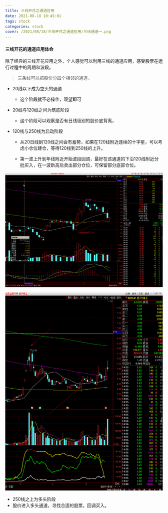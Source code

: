 ```yaml
---
title: 三线开花之通道应用
date: 2021-08-18 10:45:01
tags: stock
categories: stock
cover: /2021/08/18/三线开花之通道应用/三线通道一.png
---
```


#### 三线开花的通道应用体会

除了经典的三线开花应用之外，个人感觉可以利用三线的通道应用，感受股票在运行过程中的周期和波段。

> 三条线可以把股价分四个相邻的通道。

* 20线以下成为空头的通道

  * 这个阶段就不必操作，观望即可

* 20线与120线之间为筑底阶段
  * 这个阶段可以观察是否有日线级别的股价底背离，
  
* 120线与250线为启动阶段

  * 从20日线到120线之间会有蓄势，如果在120线附近连续的十字星，可以考虑小仓位建仓，等待120线到250线的上升。

  * 第一波上升到年线附近开始波段回调，最好在该通道的下沿120线附近分批买入，在一波新高后卖出部分仓位，可保留部分底部仓位。

![img](/images/三线开花通道三买点.png)

![img](/images/三线通道之春兴精工.png)

* 250线之上为多头阶段
* 股价进入多头通道，寻找合适的股票，回调买入。

